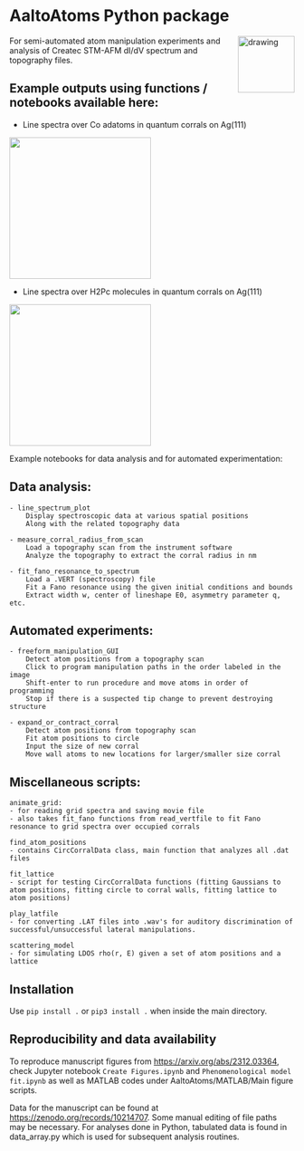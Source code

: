 # AaltoAtoms Python package
<img src="https://github.com/abekipnis/Atoms/blob/master/etc/logo.png" alt="drawing" style="width:100px;" align="right"/>
For semi-automated atom manipulation experiments and analysis of Createc STM-AFM dI/dV spectrum and topography files.


## Example outputs using functions / notebooks available here:
  - Line spectra over Co adatoms in quantum corrals on Ag(111)
<img src="https://github.com/abekipnis/Atoms/blob/master/etc/Co_Kondo.gif" width="250">

  - Line spectra over H2Pc molecules in quantum corrals on Ag(111)
<img src="https://github.com/abekipnis/Atoms/blob/master/etc/H2Pc_GIF.gif" width="250">

Example notebooks for data analysis and for automated experimentation:


## Data analysis:
    - line_spectrum_plot
        Display spectroscopic data at various spatial positions
        Along with the related topography data

    - measure_corral_radius_from_scan
        Load a topography scan from the instrument software
        Analyze the topography to extract the corral radius in nm

    - fit_fano_resonance_to_spectrum
        Load a .VERT (spectroscopy) file
        Fit a Fano resonance using the given initial conditions and bounds
        Extract width w, center of lineshape E0, asymmetry parameter q, etc.

## Automated experiments:
    - freeform_manipulation_GUI
        Detect atom positions from a topography scan
        Click to program manipulation paths in the order labeled in the image
        Shift-enter to run procedure and move atoms in order of programming
        Stop if there is a suspected tip change to prevent destroying structure

    - expand_or_contract_corral
        Detect atom positions from topography scan
        Fit atom positions to circle
        Input the size of new corral
        Move wall atoms to new locations for larger/smaller size corral


## Miscellaneous scripts:

    animate_grid:
    - for reading grid spectra and saving movie file
    - also takes fit_fano functions from read_vertfile to fit Fano resonance to grid spectra over occupied corrals

    find_atom_positions
    - contains CircCorralData class, main function that analyzes all .dat files

    fit_lattice
    - script for testing CircCorralData functions (fitting Gaussians to atom positions, fitting circle to corral walls, fitting lattice to atom positions)

    play_latfile
    - for converting .LAT files into .wav's for auditory discrimination of successful/unsuccessful lateral manipulations.

    scattering_model
    - for simulating LDOS rho(r, E) given a set of atom positions and a lattice

## Installation
Use `pip install .` or `pip3 install .` when inside the main directory.

## Reproducibility and data availability
To reproduce manuscript figures from https://arxiv.org/abs/2312.03364, check Jupyter notebook `Create Figures.ipynb` and `Phenomenological model fit.ipynb` as well as MATLAB codes under AaltoAtoms/MATLAB/Main figure scripts.

Data for the manuscript can be found at https://zenodo.org/records/10214707. Some manual editing of file paths may be necessary. For analyses done in Python, tabulated data is found in data_array.py which is used for subsequent analysis routines.
